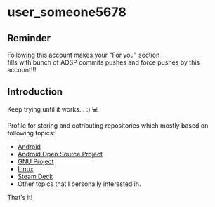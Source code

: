 # user_someone5678
## Reminder
Following this account makes your "For you" section<br>
fills with bunch of AOSP commits pushes and force pushes by this account!!! 

## Introduction
Keep trying until it works... :) 💻

Profile for storing and cotributing repositories which mostly based on following topics:
* [Android](https://www.android.com/)
* [Android Open Source Project](https://source.android.com/)
* [GNU Project](https://www.gnu.org/home.en.html)
* [Linux](https://www.linux.org/)
* [Steam Deck](https://store.steampowered.com/steamdeck)
* Other topics that I personally interested in.

That's it!
